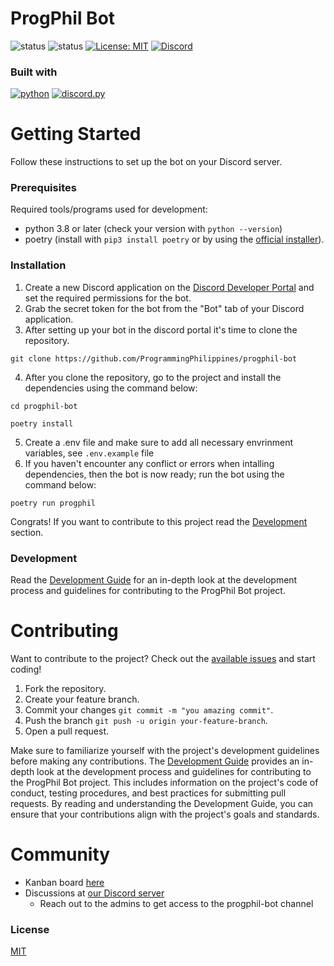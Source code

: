 # ProgPhil Bot

![status](https://github.com/ProgrammingPhilippines/progphil-bot/actions/workflows/main.yml/badge.svg)
![status](https://github.com/ProgrammingPhilippines/progphil-bot/actions/workflows/docker-ci.yml/badge.svg)
[![License: MIT](https://img.shields.io/github/license/ProgrammingPhilippines/progphil-bot)](https://opensource.org/licenses/MIT)
[![Discord](https://img.shields.io/discord/748554476398444635?style=plastic)](https://discord.gg/MmWwgXQezf)

### Built with
[![python](https://img.shields.io/badge/python-python-green)](https://www.python.org/)
[![discord.py](https://img.shields.io/badge/discord.py-discord.py-blue)](https://discordpy.readthedocs.io/en/stable/)

# Getting Started	

Follow these instructions to set up the bot on your Discord server.

### Prerequisites

Required tools/programs used for development:

- python 3.8 or later (check your version with ``python --version``)
- poetry (install with ``pip3 install poetry`` or by using the [official installer](https://python-poetry.org/docs/#installing-with-the-official-installer)).

### Installation

1. Create a new Discord application on the [Discord Developer Portal](https://discord.com/developers/applications) and set the required permissions for the bot.
2. Grab the secret token for the bot from the "Bot" tab of your Discord application.
3. After setting up your bot in the discord portal it's time to clone the repository.
```
git clone https://github.com/ProgrammingPhilippines/progphil-bot
```
4. After you clone the repository, go to the project and install the dependencies using the command below:
```
cd progphil-bot

poetry install
```
5. Create a .env file and make sure to add all necessary envrinment variables, see `.env.example` file
6. If you haven't encounter any conflict or errors when intalling dependencies, then the bot is now ready; run the bot using the command below:
```
poetry run progphil
```
Congrats! If you want to contribute to this project read the [Development](/#Development) section.

### Development
Read the [Development Guide](https://github.com/ProgrammingPhilippines/progphil-bot/wiki/Development-Guide) for an in-depth look at the development process and guidelines for contributing to the ProgPhil Bot project.

# Contributing

Want to contribute to the project? Check out the [available issues](https://github.com/ProgrammingPhilippines/progphil-bot/issues) and start coding!

1. Fork the repository.
2. Create your feature branch.
3. Commit your changes `git commit -m "you amazing commit"`.
4. Push the branch `git push -u origin your-feature-branch`.
5. Open a pull request.

Make sure to familiarize yourself with the project's development guidelines before making any contributions. The [Development Guide](https://github.com/ProgrammingPhilippines/progphil-bot/wiki/Development-Guide) provides an in-depth look at the development process and guidelines for contributing to the ProgPhil Bot project. This includes information on the project's code of conduct, testing procedures, and best practices for submitting pull requests. By reading and understanding the Development Guide, you can ensure that your contributions align with the project's goals and standards.

# Community

- Kanban board [here](https://github.com/orgs/ProgrammingPhilippines/projects/2/views/1)
- Discussions at [our Discord server](https://discord.gg/MmWwgXQezf)
  - Reach out to the admins to get access to the progphil-bot channel

### License

[MIT](https://choosealicense.com/licenses/mit/)
